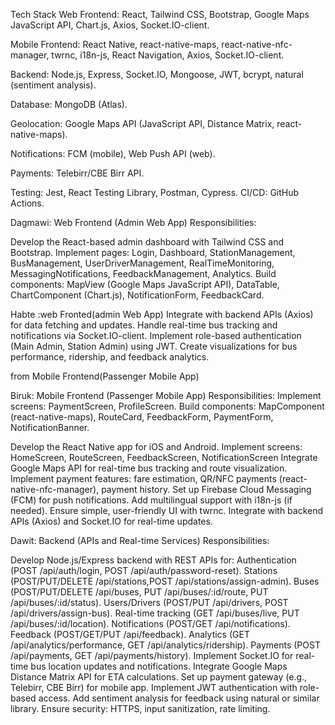 Tech Stack
Web Frontend: React, Tailwind CSS, Bootstrap, Google Maps JavaScript API, Chart.js, Axios, Socket.IO-client.

Mobile Frontend: React Native, react-native-maps, react-native-nfc-manager, twrnc, i18n-js, React Navigation, Axios, Socket.IO-client.

Backend: Node.js, Express, Socket.IO, Mongoose, JWT, bcrypt, natural (sentiment analysis).

Database: MongoDB (Atlas).

Geolocation: Google Maps API (JavaScript API, Distance Matrix, react-native-maps).

Notifications: FCM (mobile), Web Push API (web).

Payments: Telebirr/CBE Birr API.

Testing: Jest, React Testing Library, Postman, Cypress.
CI/CD: GitHub Actions.






Dagmawi: Web Frontend (Admin Web App)
Responsibilities:

Develop the React-based admin dashboard with Tailwind CSS and Bootstrap.
Implement pages: Login, Dashboard, StationManagement, BusManagement, UserDriverManagement, RealTimeMonitoring, MessagingNotifications, FeedbackManagement, Analytics.
Build components: MapView (Google Maps JavaScript API), DataTable, ChartComponent (Chart.js), NotificationForm, FeedbackCard.

Habte :web Fronted(admin Web App)
Integrate with backend APIs (Axios) for data fetching and updates.
Handle real-time bus tracking and notifications via Socket.IO-client.
Implement role-based authentication (Main Admin, Station Admin) using JWT.
Create visualizations for bus performance, ridership, and feedback analytics.

from Mobile Frontend(Passenger Mobile App)


Biruk: Mobile Frontend (Passenger Mobile App)
Responsibilities:
Implement screens:
PaymentScreen, ProfileScreen.
Build components: MapComponent (react-native-maps), RouteCard, FeedbackForm, PaymentForm, NotificationBanner.


Develop the React Native app for iOS and Android.
Implement screens: HomeScreen, RouteScreen, FeedbackScreen, NotificationScreen
Integrate Google Maps API for real-time bus tracking and route visualization.
Implement payment features: fare estimation, QR/NFC payments (react-native-nfc-manager), payment history.
Set up Firebase Cloud Messaging (FCM) for push notifications.
Add multilingual support with i18n-js (if needed).
Ensure simple, user-friendly UI with twrnc.
Integrate with backend APIs (Axios) and Socket.IO for real-time updates.

Dawit: Backend (APIs and Real-time Services)
Responsibilities:

Develop Node.js/Express backend with REST APIs for:
Authentication (POST /api/auth/login, POST /api/auth/password-reset).
Stations (POST/PUT/DELETE /api/stations,POST /api/stations/assign-admin).
Buses (POST/PUT/DELETE /api/buses, PUT /api/buses/:id/route, PUT /api/buses/:id/status).
Users/Drivers (POST/PUT /api/drivers, POST /api/drivers/assign-bus).
Real-time tracking (GET /api/buses/live, PUT /api/buses/:id/location).
Notifications (POST/GET /api/notifications).
Feedback (POST/GET/PUT /api/feedback).
Analytics (GET /api/analytics/performance, GET /api/analytics/ridership).
Payments (POST /api/payments, GET /api/payments/history).
Implement Socket.IO for real-time bus location updates and notifications.
Integrate Google Maps Distance Matrix API for ETA calculations.
Set up payment gateway (e.g., Telebirr, CBE Birr) for mobile app.
Implement JWT authentication with role-based access.
Add sentiment analysis for feedback using natural or similar library.
Ensure security: HTTPS, input sanitization, rate limiting.